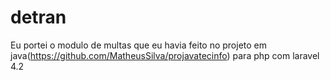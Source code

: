 # detran

Eu portei o modulo de multas que eu havia feito no projeto em java(https://github.com/MatheusSilva/projavatecinfo) para php com laravel 4.2
